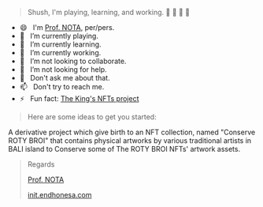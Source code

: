 > Shush, I'm playing, learning, and working. 🤫 🤫 🤫 🤫

- 😄 &nbsp; I'm [Prof. NOTA](https://deeplink.endhonesa.com/), per/pers.
- 🤙 &nbsp; I’m currently playing.
- 🌱 &nbsp; I’m currently learning.
- 🔭 &nbsp; I’m currently working.
- 👯 &nbsp; I’m not looking to collaborate.
- 🤔 &nbsp; I’m not looking for help.
- 💬 &nbsp; Don't ask me about that.
- 📫 &nbsp; Don't try to reach me.
- ⚡ &nbsp; Fun fact: [The King's NFTs project](https://docs.endhonesa.com/the-kings-nfts/)

> Here are some ideas to get you started:

A derivative project which give birth to an NFT collection, named "Conserve ROTY BROI" that contains physical artworks by various traditional artists in BALI island to Conserve some of The ROTY BROI NFTs' artwork assets.

> Regards
> 
> [Prof. NOTA](https://deeplink.endhonesa.com/)
> 
> [init.endhonesa.com](https://init.endhonesa.com/)
> 

